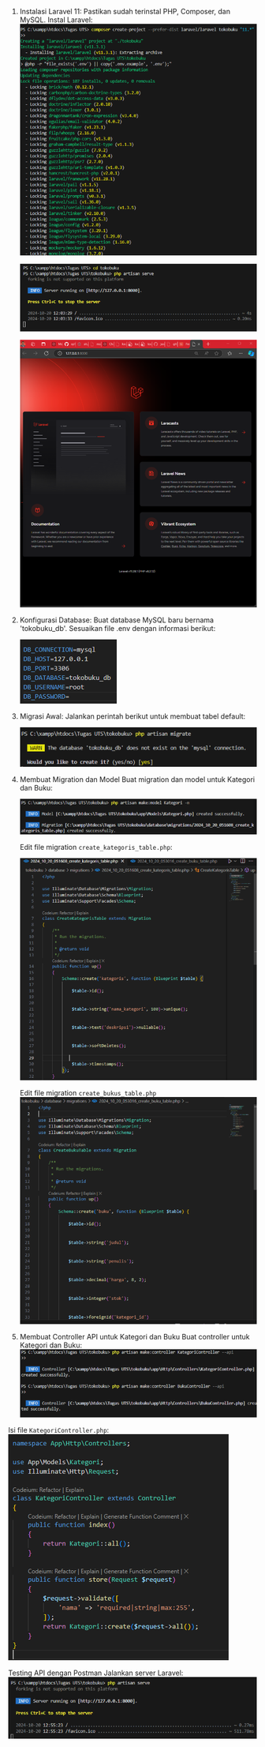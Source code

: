 1. Instalasi Laravel 11:
   Pastikan sudah terinstal PHP, Composer, dan MySQL.
   Instal Laravel:
   ![Gambar](image.png)

   ![Gambar](image-1.png)

   ![Gambar](image-2.png)

2. Konfigurasi Database:
   Buat database MySQL baru bernama 'tokobuku_db'.
   Sesuaikan file .env dengan informasi berikut:

   ![Gambar](image-3.png)

3. Migrasi Awal:
   Jalankan perintah berikut untuk membuat tabel default:

   ![Gambar](image-4.png)

4. Membuat Migration dan Model
   Buat migration dan model untuk Kategori dan Buku:

   ![Gambar](image-5.png)

    Edit file migration `create_kategoris_table.php`:

   ![Gambar](image-6.png)

    Edit file migration `create_bukus_table.php`
   ![Gambar](image-7.png)

 5. Membuat Controller API untuk Kategori dan Buku
  Buat controller untuk Kategori dan Buku:
  ![gambar](image-8.png)

  Isi file `KategoriController.php`:
  ![Gambar](image-9.png)

  Testing API dengan Postman
  Jalankan server Laravel:
  ![Gambar](image-10.png)

  

